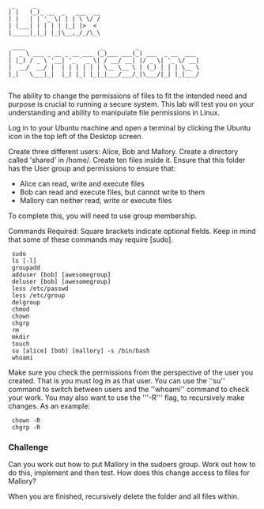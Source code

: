 ```
 _     _                  
| |   (_)_ __  _   ___  __
| |   | | '_ \| | | \ \/ /
| |___| | | | | |_| |>  < 
|_____|_|_| |_|\__,_/_/\_\
                          
 ____                     _         _                 
|  _ \ ___ _ __ _ __ ___ (_)___ ___(_) ___  _ __  ___ 
| |_) / _ \ '__| '_ ` _ \| / __/ __| |/ _ \| '_ \/ __|
|  __/  __/ |  | | | | | | \__ \__ \ | (_) | | | \__ \
|_|   \___|_|  |_| |_| |_|_|___/___/_|\___/|_| |_|___/
                                                      
```

The ability to change the permissions of files to fit the intended need and purpose is crucial to running a secure system. This lab will test you on your understanding and ability to manipulate file permissions in Linux.

Log in to your Ubuntu machine and open a terminal by clicking the Ubuntu icon in the top left of the Desktop screen.

Create three different users: Alice, Bob and Mallory. Create a directory called 'shared' in /home/. Create ten files inside it. Ensure that this folder has the User group and permissions to ensure that:
* Alice can read, write and execute files
* Bob can read and execute files, but cannot write to them
* Mallory can neither read, write or execute files

To complete this, you will need to use group membership.

Commands Required:  Square brackets indicate optional fields.  Keep in mind that some of these commands may require [sudo]. 
```
 sudo
 ls [-l]
 groupadd
 adduser [bob] [awesomegroup]
 deluser [bob] [awesomegroup]
 less /etc/passwd
 less /etc/group
 delgroup
 chmod
 chown
 chgrp
 rm
 mkdir
 touch
 su [alice] [bob] [mallory] -s /bin/bash
 whoami
```
Make sure you check the permissions from the perspective of the user you created.  That is you must log in as that user. You can use the ''su'' command to switch between users and the ''whoami'' command to check your work. You may also want to use the '''-R''' flag, to recursively make changes. As an example: 
```
 chown -R
 chgrp -R
```
### Challenge ###

Can you work out how to put Mallory in the sudoers group. Work out how to do this, implement and then test. How does this change access to files for Mallory?

When you are finished, recursively delete the folder and all files within.

